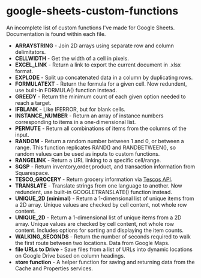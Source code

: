 # google-sheets-custom-functions
An incomplete list of custom functions I've made for Google Sheets. Documentation is found within each file.

* **ARRAYSTRING** - Join 2D arrays using separate row and column delimitators.
* **CELLWIDTH** - Get the width of a cell in pixels.
* **EXCEL_LINK** - Return a link to export the current document in .xlsx format.
* **EXPLODE** - Split up concatenated data in a column by duplicating rows.
* **FORMULATEXT** - Return the formula for a given cell. Now redundent, use built-in FORMULA() function instead.
* **GREEDY**  - Return the minimum count of each given option needed to reach a target.
* **IFBLANK** - Like IFERROR, but for blank cells.
* **INSTANCE_NUMBER** - Return an array of instance numbers corresponding to items in a one-dimensional list.
* **PERMUTE** - Return all combinations of items from the columns of the input.
* **RANDOM** - Return a random number between 1 and 0, or between a range. This function replicates RAND() and RANDBETWEEN(), so random values can be used as inputs to custom functions.
* **RANGELINK** - Return a URL linking to a specific cell/range.
* **SQSP** - Return inventory,order,product, and transaction information from Squarespace.
* **TESCO_GROCERY** - Return grocery information via [Tescos API](https://devportal.tescolabs.com/).
* **TRANSLATE** - Translate strings from one language to another. Now redundent, use built-in GOOGLETRANSLATE() function instead.
* **UNIQUE_2D (minimal)** - Return a 1-dimensional list of unique items from a 2D array. Unique values are checked by cell content, not whole row content.
* **UNIQUE_2D** - Return a 1-dimensional list of unique items from a 2D array. Unique values are checked by cell content, not whole row content. Includes options for sorting and displaying the item counts.
* **WALKING_SECONDS** - Return the number of seconds required to walk the first route between two locations. Data from Google Maps.
* **file URLs to Drive** - Save files from a list of URLs into dynamic locations on Google Drive based on column headings.
* **store function** - A helper function for saving and returning data from the Cache and Properties services.
